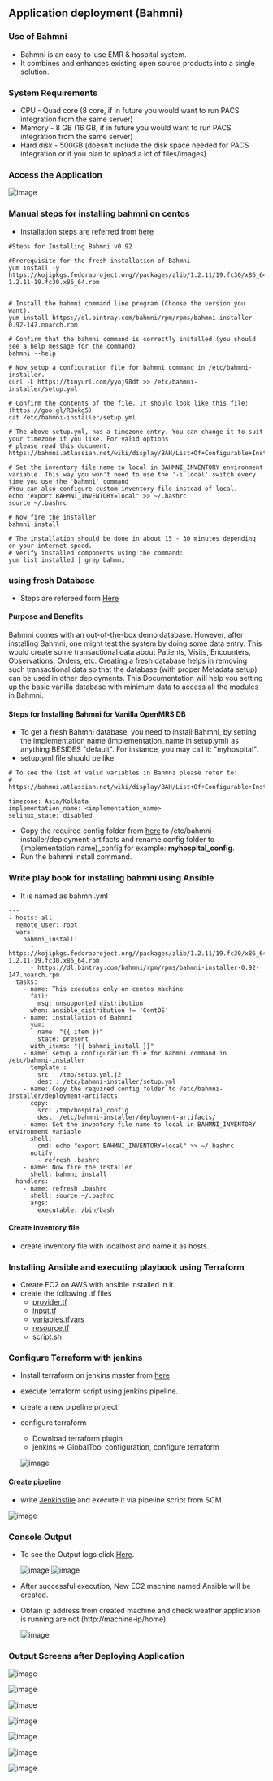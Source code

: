 ## Application deployment (Bahmni)
### Use of Bahmni
* Bahmni is an easy-to-use EMR & hospital system.
* It combines and enhances existing open source products into a single solution.
### System Requirements 
* CPU - Quad core (8 core, if in future you would want to run PACS integration from the same server)
* Memory - 8 GB (16 GB, if in future you would want to run PACS integration from the same server)
* Hard disk - 500GB  (doesn't include the disk space needed for PACS integration or if you plan to upload a lot of files/images)
### Access the Application
  ![image](https://github.com/dhana9000/Application-Deployment-Bahmni/blob/master/images/image2.PNG)  

### Manual steps for installing bahmni on centos
* Installation steps are referred from [here](https://www.bahmni.org/install) 

````
#Steps for Installing Bahmni v0.92

#Prerequisite for the fresh installation of Bahmni
yum install -y https://kojipkgs.fedoraproject.org//packages/zlib/1.2.11/19.fc30/x86_64/zlib-1.2.11-19.fc30.x86_64.rpm
 
 
# Install the bahmni command line program (Choose the version you want).
yum install https://dl.bintray.com/bahmni/rpm/rpms/bahmni-installer-0.92-147.noarch.rpm
 
# Confirm that the bahmni command is correctly installed (you should see a help message for the command)
bahmni --help
  
# Now setup a configuration file for bahmni command in /etc/bahmni-installer.
curl -L https://tinyurl.com/yyoj98df >> /etc/bahmni-installer/setup.yml
  
# Confirm the contents of the file. It should look like this file: (https://goo.gl/R8ekg5)
cat /etc/bahmni-installer/setup.yml
 
# The above setup.yml, has a timezone entry. You can change it to suit your timezone if you like. For valid options
# please read this document: https://bahmni.atlassian.net/wiki/display/BAH/List+Of+Configurable+Installation+Variables
 
# Set the inventory file name to local in BAHMNI_INVENTORY environment variable. This way you won't need to use the '-i local' switch every time you use the 'bahmni' command
#You can also configure custom inventory file instead of local.
echo "export BAHMNI_INVENTORY=local" >> ~/.bashrc
source ~/.bashrc
  
# Now fire the installer
bahmni install 
  
# The installation should be done in about 15 - 30 minutes depending on your internet speed.
# Verify installed components using the command:
yum list installed | grep bahmni
````
### using fresh Database
* Steps are refereed form [Here](https://bahmni.atlassian.net/wiki/spaces/BAH/pages/45776970/Using+a+Fresh+Database)
#### Purpose and Benefits
Bahmni comes with an out-of-the-box demo database. However, after installing Bahmni, one might test the system by doing some data entry. This would create some transactional data about Patients, Visits, Encounters, Observations, Orders, etc. Creating a fresh database helps in removing such transactional data so that the database (with proper Metadata setup) can be used in other deployments. This Documentation will help you setting up the basic vanilla database with minimum data to access all the modules in Bahmni.
#### Steps for Installing Bahmni for Vanilla OpenMRS DB
* To get a fresh Bahmni database, you need to install Bahmni, by setting the implementation name (implementation_name in setup.yml) as anything BESIDES "default". For instance, you may call it: "myhospital".
* setup.yml file should be like
```
# To see the list of valid variables in Bahmni please refer to:
# https://bahmni.atlassian.net/wiki/display/BAH/List+Of+Configurable+Installation+Variables

timezone: Asia/Kolkata
implementation_name: <implementation_name>
selinux_state: disabled
```
* Copy the required config folder from [here](https://github.com/Bahmni/default-config/archive/master.zip) to /etc/bahmni-installer/deployment-artifacts and rename config folder to (implementation name)_config for example: __myhospital_config__.
* Run the bahmni install command.

### Write play book for installing bahmni using Ansible
* It is named as bahmni.yml
````
---
- hosts: all
  remote_user: root
  vars:
    bahmni_install:
      - https://kojipkgs.fedoraproject.org//packages/zlib/1.2.11/19.fc30/x86_64/zlib-1.2.11-19.fc30.x86_64.rpm
      - https://dl.bintray.com/bahmni/rpm/rpms/bahmni-installer-0.92-147.noarch.rpm
  tasks:
    - name: This executes only on centos machine
      fail:
        msg: unsupported distribution
      when: ansible_distribution != 'CentOS'
    - name: installation of Bahmni
      yum:
        name: "{{ item }}"
        state: present
      with_items: "{{ bahmni_install }}"
    - name: setup a configuration file for bahmni command in /etc/bahmni-installer
      template :
        src : /tmp/setup.yml.j2
        dest : /etc/bahmni-installer/setup.yml
    - name: Copy the required config folder to /etc/bahmni-installer/deployment-artifacts
      copy:
        src: /tmp/hospital_config
        dest: /etc/bahmni-installer/deployment-artifacts/
    - name: Set the inventory file name to local in BAHMNI_INVENTORY environment variable
      shell:
        cmd: echo "export BAHMNI_INVENTORY=local" >> ~/.bashrc
      notify:
        - refresh .bashrc
    - name: Now fire the installer
      shell: bahmni install
  handlers:
    - name: refresh .bashrc
      shell: source ~/.bashrc
      args: 
        executable: /bin/bash
````  
#### Create inventory file
* create inventory file with localhost and name it as hosts.  
### Installing Ansible and executing playbook using Terraform
* Create EC2 on AWS with ansible installed in it.
* create the following .tf files 
  * [provider.tf](https://github.com/dhana9000/Application-Deployment-Bahmni/blob/master/provider.tf)
  * [input.tf](https://github.com/dhana9000/Application-Deployment-Bahmni/blob/master/input.tf)
  * [variables.tfvars](https://github.com/dhana9000/Application-Deployment-Bahmni/blob/master/variables.tfvars)
  * [resource.tf](https://github.com/dhana9000/Application-Deployment-Bahmni/blob/master/resource.tf)
  * [script.sh](https://github.com/dhana9000/Application-Deployment-Bahmni/blob/master/script.sh)

### Configure Terraform with jenkins 
* Install terraform on jenkins master from [here](https://linoxide.com/linux-how-to/how-to-install-terraform-on-centos-ubuntu/)
* execute terraform script using jenkins pipeline.
* create a new pipeline project 
* configure terraform
  * Download terraform plugin
  * jenkins => GlobalTool configuration, configure terraform

  ![image](https://github.com/dhana9000/Application-Deployment-Bahmni/blob/master/images/image1.PNG)
#### Create pipeline
* write [Jenkinsfile](https://github.com/dhana9000/Application-Deployment-Bahmni/blob/master/Jenkinsfile) and execute it via pipeline script from SCM 

![image](https://github.com/dhana9000/Application-Deployment-Bahmni/blob/master/images/image13.PNG)  
### Console Output
* To see the Output logs click [Here](./outputlogs.md).

  ![image](https://github.com/dhana9000/Application-Deployment-Bahmni/blob/master/images/image12.PNG)
  ![image](https://github.com/dhana9000/Application-Deployment-Bahmni/blob/master/images/image3.PNG)
* After successful execution, New EC2 machine named Ansible will be created. 
* Obtain ip address from created machine and check weather application is running are not (http://machine-ip/home)

  ![image](https://github.com/dhana9000/Application-Deployment-Bahmni/blob/master/images/image4.PNG)

### Output Screens after Deploying Application

  ![image](https://github.com/dhana9000/Application-Deployment-Bahmni/blob/master/images/image5.PNG)

  ![image](https://github.com/dhana9000/Application-Deployment-Bahmni/blob/master/images/image6.PNG)
  
  ![image](https://github.com/dhana9000/Application-Deployment-Bahmni/blob/master/images/image7.PNG)
  
  ![image](https://github.com/dhana9000/Application-Deployment-Bahmni/blob/master/images/image8.PNG)
  
  ![image](https://github.com/dhana9000/Application-Deployment-Bahmni/blob/master/images/image9.PNG)
  
  ![image](https://github.com/dhana9000/Application-Deployment-Bahmni/blob/master/images/image10.PNG)
  
  ![image](https://github.com/dhana9000/Application-Deployment-Bahmni/blob/master/images/image11.PNG)















 
